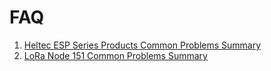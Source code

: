 # FAQ

1.  [Heltec ESP Series Products Common Problems Summary](en/faq/heltec_esp_series_common_problem_summary)
2.  [LoRa Node 151 Common Problems Summary](en/faq/lora_node_151_common_problem_summary)

